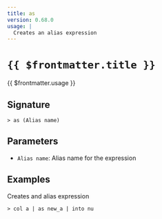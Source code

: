 ```yaml
---
title: as
version: 0.68.0
usage: |
  Creates an alias expression
---
```


# <code>{{ $frontmatter.title }}</code>

<div style='white-space: pre-wrap;'>{{ $frontmatter.usage }}</div>

## Signature

```> as (Alias name)```

## Parameters

 -  `Alias name`: Alias name for the expression

## Examples

Creates and alias expression
```shell
> col a | as new_a | into nu
```
